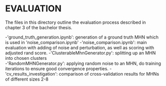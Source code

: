 # EVALUATION

The files in this directory outline the evaluation process described in chapter 3 of the bachelor thesis.

-'ground_truth_generation.ipynb':   generation of a ground truth MHN which is used in 'noise_comparison.ipynb'
-'noise_comparison.ipynb':          main evaluation with adding of noise and perturbation, as well as scoring with adjusted rand score.
-'ClusterableMhnGenerator.py':      splitting up an MHN into chosen clusters   
-'RandomMHNGenerator.py':           applying random noise to an MHN, do training iterations to ensure good convergence properties.
-'cv_results_investigation':        comparison of cross-validation results for MHNs of different sizes 2-8
